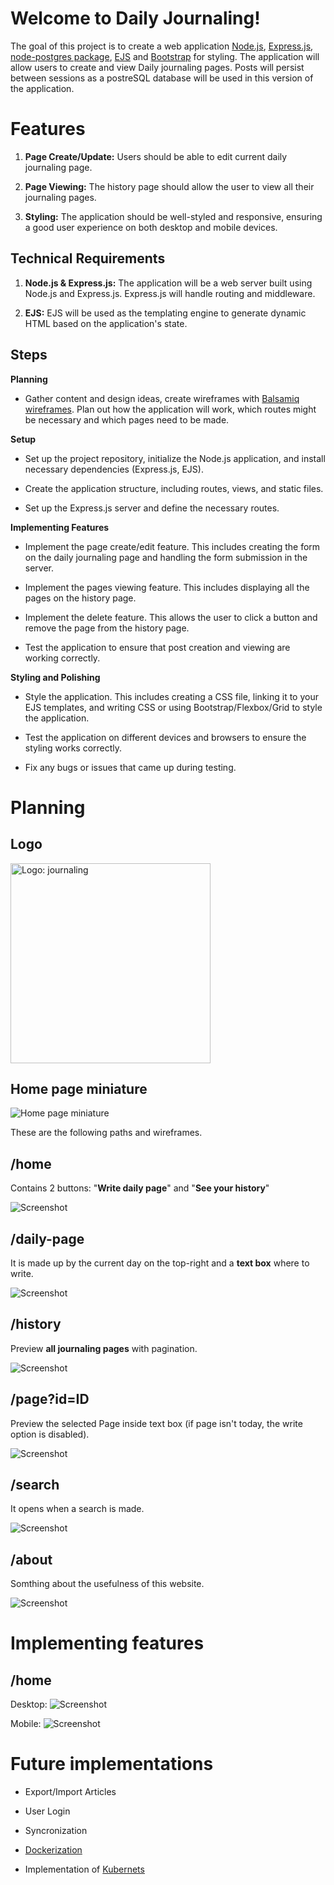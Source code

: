 # Welcome to Daily Journaling!

The goal of this project is to create a web application [Node.js](https://nodejs.org/en), [Express.js](https://expressjs.com/), [node-postgres package](https://www.npmjs.com/package/pg), [EJS](https://ejs.co/) and [Bootstrap](https://getbootstrap.com/) for styling. The application will allow users to create and view Daily journaling pages. Posts will persist between sessions as a postreSQL database will be used in this version of the application.


# Features

1. **Page Create/Update:** Users should be able to edit current daily journaling page.

2. **Page Viewing:** The history page should allow the user to view all their journaling pages.

3. **Styling:** The application should be well-styled and responsive, ensuring a good user experience on both desktop and mobile devices.

## Technical Requirements

1. **Node.js & Express.js:** The application will be a web server built using Node.js and Express.js. Express.js will handle routing and middleware.

2. **EJS:** EJS will be used as the templating engine to generate dynamic HTML based on the application's state.


## Steps

**Planning**
- Gather content and design ideas, create wireframes with [Balsamiq wireframes](https://balsamiq.com/). Plan out how the application will work, which routes might be necessary and which pages need to be made.
 
**Setup**
- Set up the project repository, initialize the Node.js application, and install necessary dependencies (Express.js, EJS).

- Create the application structure, including routes, views, and static files.

- Set up the Express.js server and define the necessary routes.
 
**Implementing Features**
- Implement the page create/edit feature. This includes creating the form on the daily journaling page and handling the form submission in the server.

- Implement the pages viewing feature. This includes displaying all the pages on the history page.

- Implement the delete feature. This allows the user to click a button and remove the page from the history page.

- Test the application to ensure that post creation and viewing are working correctly.
 
 **Styling and Polishing**
- Style the application. This includes creating a CSS file, linking it to your EJS templates, and writing CSS or using Bootstrap/Flexbox/Grid to style the application.

- Test the application on different devices and browsers to ensure the styling works correctly.

- Fix any bugs or issues that came up during testing.

# Planning

## Logo
<img src="https://raw.githubusercontent.com/mykesoft/daily-journaling/main/assets/icon-logo/noun-journaling-5330031.png" width="320px" alt="Logo: journaling">

## Home page miniature
![Home page miniature](https://raw.githubusercontent.com/mykesoft/daily-journaling/main/assets/icon-logo/white-logo-daily-journaling.png "Title")

These are the following paths and wireframes.

## /home

Contains 2 buttons: "**Write daily page**" and "**See your history**"

![Screenshot](https://raw.githubusercontent.com/mykesoft/daily-journaling/main/assets/wireframes/home.png?raw=true "Title")

## /daily-page

It is made up by the current day on the top-right and a **text box** where to write.

![Screenshot](https://raw.githubusercontent.com/mykesoft/daily-journaling/main/assets/wireframes/daily-page.png?raw=true "Title")

## /history

Preview **all journaling pages** with pagination.

![Screenshot](https://raw.githubusercontent.com/mykesoft/daily-journaling/main/assets/wireframes/history.png?raw=true "Title")

## /page?id=ID

Preview the selected Page inside text box (if page isn't today, the write option is disabled).

![Screenshot](https://raw.githubusercontent.com/mykesoft/daily-journaling/main/assets/wireframes/page-id.png?raw=true "Title")
 
## /search

It opens when a search is made.

![Screenshot](https://raw.githubusercontent.com/mykesoft/daily-journaling/main/assets/wireframes/search.png?raw=true "Title")

## /about

Somthing about the usefulness of this website.

![Screenshot](https://raw.githubusercontent.com/mykesoft/daily-journaling/main/assets/wireframes/about.png?raw=true "Title")

# Implementing features
## /home

Desktop:
![Screenshot](https://raw.githubusercontent.com/mykesoft/daily-journaling/main/screenshots/Home_screenshot.png?raw=true "Title")

Mobile:
![Screenshot](https://raw.githubusercontent.com/mykesoft/daily-journaling/main/screenshots/Home_screnshoot_mobile.png?raw=true "Title")

# Future implementations

- Export/Import Articles

- User Login

- Syncronization

- [Dockerization](https://www.docker.com/)

- Implementation of [Kubernets](https://kubernetes.io/)